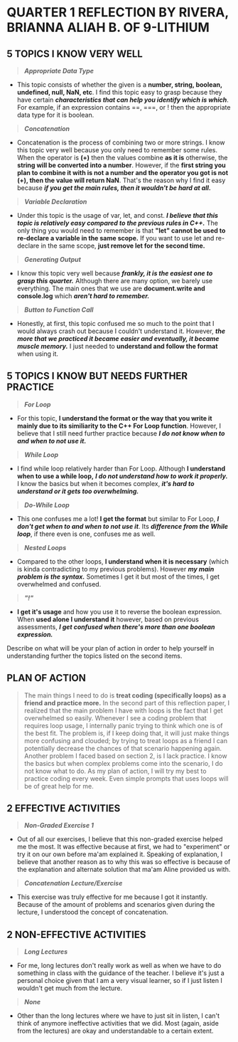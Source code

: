 # QUARTER 1 REFLECTION BY RIVERA, BRIANNA ALIAH B. OF 9-LITHIUM

## 5 TOPICS I KNOW VERY WELL

> ***Appropriate Data Type***

- This topic consists of whether the given is a **number, string, boolean, undefined, null, NaN, etc**. I find this topic easy to grasp because they have certain ***characteristics that can help you identify which is which***. For example, if an expression contains ==, ===, or ! then the appropriate data type for it is boolean.

> ***Concatenation***

- Concatenation is the process of combining two or more strings. I know this topic very well because you only need to remember some rules. When the operator is **(+)** then the values combine **as it is** otherwise, the **string will be converted into a number**. However, if the **first string you plan to combine it with is not a number and the operator you got is not (+), then the value will return NaN**. That's the reason why I find it easy because ***if you get the main rules, then it wouldn't be hard at all.***

> ***Variable Declaration***

- Under this topic is the usage of var, let, and const. ***I believe that this topic is relatively easy compared to the previous rules in C++.*** The only thing you would need to remember is that **"let" cannot be used to re-declare a variable in the same scope.** If you want to use let and re-declare in the same scope, **just remove let for the second time.**

> ***Generating Output***

- I know this topic very well because ***frankly, it is the easiest one to grasp this quarter.*** Although there are many option, we barely use everything. The main ones that we use are **document.write and console.log** which ***aren't hard to remember.***

> ***Button to Function Call***

- Honestly, at first, this topic confused me so much to the point that I would always crash out because I couldn't understand it. However, ***the more that we practiced it became easier and eventually, it became muscle memory.*** I just needed to **understand and follow the format** when using it.

## 5 TOPICS I KNOW BUT NEEDS FURTHER PRACTICE

> ***For Loop***

- For this topic, **I understand the format or the way that you write it mainly due to its similiarity to the C++ For Loop function**. However, I believe that I still need further practice because ***I do not know when to and when to not use it.***

> ***While Loop***

- I find while loop relatively harder than For Loop. Although **I understand when to use a while loop,** ***I do not understand how to work it properly.*** I know the basics but when it becomes complex, ***it's hard to understand or it gets too overwhelming.***

> ***Do-While Loop***

- This one confuses me a lot! **I get the format** but similar to For Loop, ***I don't get when to and when to not use it***. Its ***difference from the While loop***, if there even is one, confuses me as well.

> ***Nested Loops***

- Compared to the other loops, **I understand when it is necessary** (which is kinda contradicting to my previous problems). However ***my main problem is the syntax.*** Sometimes I get it but most of the times, I get overwhelmed and confused.

> ***"!"***

- **I get it's usage** and how you use it to reverse the boolean expression. When **used alone I understand it** however, based on previous assessments, ***I get confused when there's more than one boolean expression.***

Describe on what will be your plan of action in order to help yourself in understanding further the topics listed on the second items.

## PLAN OF ACTION

> The main things I need to do is **treat coding (specifically loops) as a friend and practice more.** In the second part of this reflection paper, I realized that the main problem I have with loops is the fact that I get overwhelmed so easily. Whenever I see a coding problem that requires loop usage, I internally panic trying to think which one is of the best fit. The problem is, if I keep doing that, it will just make things more confusing and clouded; by trying to treat loops as a friend I can potentially decrease the chances of that scenario happening again. Another problem I faced based on section 2, is I lack practice. I know the basics but when complex problems come into the scenario, I do not know what to do. As my plan of action, I will try my best to practice coding every week. Even simple prompts that uses loops will be of great help for me.

## 2 EFFECTIVE ACTIVITIES

> ***Non-Graded Exercise 1***

- Out of all our exercises, I believe that this non-graded exercise helped me the most. It was effective because at first, we had to "experiment" or try it on our own before ma'am explained it. Speaking of explanation, I believe that another reason as to why this was so effective is because of the explanation and alternate solution that ma'am Aline provided us with.

> ***Concatenation Lecture/Exercise***

- This exercise was truly effective for me because I got it instantly. Because of the amount of problems and scenarios given during the lecture, I understood the concept of concatenation.

## 2 NON-EFFECTIVE ACTIVITIES

> ***Long Lectures***

- For me, long lectures don't really work as well as when we have to do something in class with the guidance of the teacher. I believe it's just a personal choice given that I am a very visual learner, so if I just listen I wouldn't get much from the lecture.

> ***None***

- Other than the long lectures where we have to just sit in listen, I can't think of anymore ineffective activities that we did. Most (again, aside from the lectures) are okay and understandable to a certain extent.
